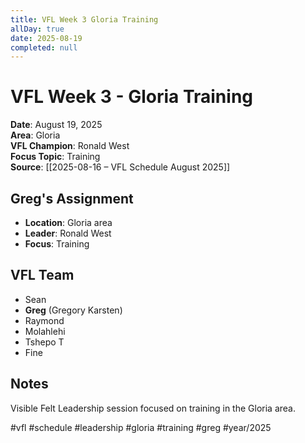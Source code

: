 ```yaml
---
title: VFL Week 3 Gloria Training
allDay: true
date: 2025-08-19
completed: null
---
```


# VFL Week 3 - Gloria Training

**Date**: August 19, 2025  
**Area**: Gloria  
**VFL Champion**: Ronald West  
**Focus Topic**: Training  
**Source**: [[2025-08-16 – VFL Schedule August 2025]]

## Greg's Assignment
- **Location**: Gloria area
- **Leader**: Ronald West
- **Focus**: Training

## VFL Team
- Sean
- **Greg** (Gregory Karsten)
- Raymond
- Molahlehi
- Tshepo T
- Fine

## Notes
Visible Felt Leadership session focused on training in the Gloria area.

#vfl #schedule #leadership #gloria #training #greg #year/2025